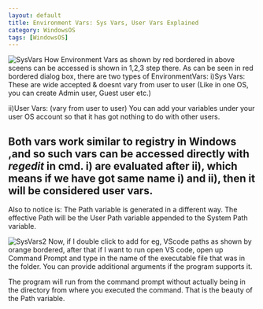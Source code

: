 ```yaml
---
layout: default
title: Environment Vars: Sys Vars, User Vars Explained
category: WindowsOS
tags: [WindowsOS]
---
```


![SysVars](https://user-images.githubusercontent.com/11883023/155872097-7dae959d-a0bb-44ed-b66d-f9787bc0363b.jpg)
How Environment Vars as shown by red bordered in above sceens can be accessed is shown in 1,2,3 step there. As can be seen in red bordered dialog box, there are two types of EnvironmentVars: 
i)Sys Vars: These are wide accepted & doesnt vary from user to user (Like in one OS, you can create Admin user, Guest user etc.)

ii)User Vars: (vary from user to user) You can add your variables under your user OS account so that it has got nothing to do with other users.

Both vars work similar to registry in Windows ,and so such vars can be accessed directly with _regedit_ in cmd.
i) are evaluated after ii), which means if we have got same name i) and ii), then it will be considered user vars.
---
Also to notice is: The Path variable is generated in a different way. The effective Path will be the User Path variable appended to the System Path variable.

![SysVars2](https://user-images.githubusercontent.com/11883023/155871796-40564682-ebd3-464a-8ba1-024293be6f22.jpg)
Now, if I double click to add for eg, VScode paths as shown by orange bordered, after that if I want to run open VS code, open up Command Prompt and type in the name of the executable file that was in the folder. You can provide additional arguments if the program supports it. 

The program will run from the command prompt without actually being in the directory from where you executed the command. That is the beauty of the Path variable.
